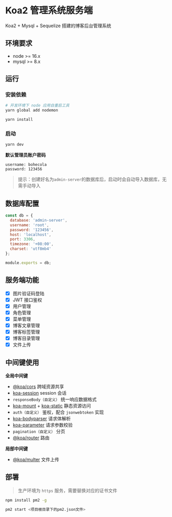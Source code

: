 # Koa2 管理系统服务端

Koa2 + Mysql + Sequelize 搭建的博客后台管理系统

## 环境要求

- node >= 16.x
- mysql >= 8.x

## 运行

### 安装依赖

```sh
# 开发环境下 node 应用自重启工具
yarn global add nodemon
```

```sh
yarn install
```

### 启动

```sh
yarn dev
```

**默认管理员账户密码**

```
username: bohecola
password: 123456
```

> 提示：创建好名为`admin-server`的数据库后，启动时会自动导入数据库，无需手动导入

## 数据库配置

```js
const db = {
  database: 'admin-server',
  username: 'root',
  password: '123456',
  host: 'localhost',
  port: 3306,
  timezone: '+08:00',
  charset: 'utf8mb4'
};

module.exports = db;
```

## 服务端功能

- [x] 图片验证码登陆
- [x] JWT 接口鉴权
- [x] 用户管理
- [x] 角色管理
- [x] 菜单管理
- [x] 博客文章管理
- [x] 博客标签管理
- [x] 博客目录管理
- [x] 文件上传

## 中间键使用

**全局中间键**

- [@koa/cors](https://www.npmjs.com/package/@koa/cors) 跨域资源共享
- [koa-session](https://www.npmjs.com/package/koa-session) session 会话
- `responseBody（自定义）` 统一响应数据格式
- [koa-mount](https://www.npmjs.com/package/koa-mount) + [koa-static](https://www.npmjs.com/package/koa-static) 静态资源访问
- `auth（自定义）` 鉴权，配合 `jsonwebtoken` 实现
- [koa-bodyparser](https://www.npmjs.com/package/koa-bodyparser) 请求体解析
- [koa-parameter](https://www.npmjs.com/package/koa-parameter) 请求参数校验
- `pagination（自定义）` 分页
- [@koa/router](https://www.npmjs.com/package/@koa/router) 路由

**局部中间键**

- [@koa/multer](https://www.npmjs.com/package/@koa/multer) 文件上传

## 部署

> 生产环境为 `https` 服务，需要替换对应的证书文件

```sh
npm install pm2 -g

pm2 start <项目根目录下的pm2.json文件>
```